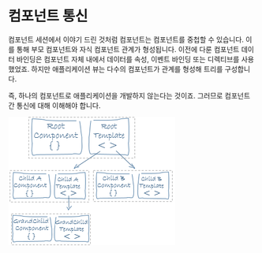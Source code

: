 # 컴포넌트 통신

컴포넌트 세션에서 이야기 드린 것처럼 컴포넌트는 컴포넌트를 중첩할 수 있습니다. 이를 통해 부모 컴포넌트와 자식 컴포넌트 관계가 형성됩니다. 이전에 다룬 컴포넌트 데이터 바인딩은 컴포넌트 자체 내에서 데이터를 속성, 이벤트 바인딩 또는 디렉티브를 사용했었죠. 하지만 애플리케이션 뷰는 다수의 컴포넌트가 관계를 형성해 트리를 구성합니다.

즉, 하나의 컴포넌트로 애플리케이션을 개발하지 않는다는 것이죠. 그러므로 컴포넌트 간 통신에 대해 이해해야 합니다.

![](../.gitbook/assets/component-tree.png)

